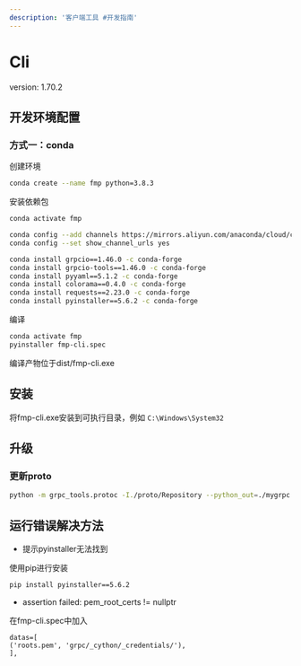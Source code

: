 ```yaml
---
description: '客户端工具 #开发指南'
---
```


# Cli

version: 1.70.2

## 开发环境配置

### 方式一：conda


创建环境

```bash
conda create --name fmp python=3.8.3
```

安装依赖包

```bash
conda activate fmp

conda config --add channels https://mirrors.aliyun.com/anaconda/cloud/conda-forge
conda config --set show_channel_urls yes

conda install grpcio==1.46.0 -c conda-forge
conda install grpcio-tools==1.46.0 -c conda-forge
conda install pyyaml==5.1.2 -c conda-forge
conda install colorama==0.4.0 -c conda-forge
conda install requests==2.23.0 -c conda-forge
conda install pyinstaller==5.6.2 -c conda-forge
```

编译

```bash
conda activate fmp
pyinstaller fmp-cli.spec
```

编译产物位于dist/fmp-cli.exe

## 安装

将fmp-cli.exe安装到可执行目录，例如 `C:\Windows\System32`

## 升级

### 更新proto

```bash
python -m grpc_tools.protoc -I./proto/Repository --python_out=./mygrpc --grpc_python_out=./mygrpc ./proto/Repository/*.proto
```



## 运行错误解决方法

- 提示pyinstaller无法找到

使用pip进行安装
```bash
pip install pyinstaller==5.6.2
```


- assertion failed: pem_root_certs != nullptr

在fmp-cli.spec中加入
```
datas=[
('roots.pem', 'grpc/_cython/_credentials/'),
],
```

